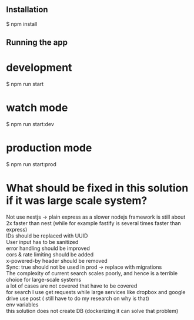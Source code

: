 ## Installation

$ npm install

## Running the app

# development

$ npm run start

# watch mode

$ npm run start:dev

# production mode

$ npm run start:prod

# What should be fixed in this solution if it was large scale system?  
Not use nestjs -> plain express as a slower nodejs framework is still about 2x faster than nest (while for example fastify is several times faster than express)  
IDs should be replaced with UUID  
User input has to be sanitized  
error handling should be improved  
cors & rate limiting should be added   
x-powered-by header should be removed   
Sync: true should not be used in prod -> replace with migrations  
The complexity of current search scales poorly, and hence is a terrible choice for large-scale systems  
a lot of cases are not covered that have to be covered  
for search I use get requests while large services like dropbox and google drive use post ( still have to do my research on why is that)   
env variables   
this solution does not create DB (dockerizing it can solve that problem)   

